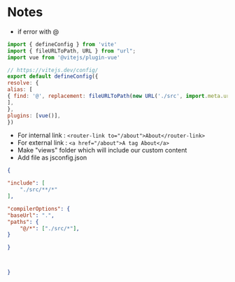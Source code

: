 # Notes

* if error with @

```vue.js
import { defineConfig } from 'vite'
import { fileURLToPath, URL } from "url";
import vue from '@vitejs/plugin-vue'

// https://vitejs.dev/config/
export default defineConfig({
resolve: {
alias: [
{ find: '@', replacement: fileURLToPath(new URL('./src', import.meta.url)) },
],
},
plugins: [vue()],
})


```

* For internal link : ``` <router-link to="/about">About</router-link> ```
* For external link : ``` <a href="/about">A tag About</a> ```
* Make "views" folder which will include our custom content
* Add file as jsconfig.json

```json
{

"include": [
    "./src/**/*"
],

"compilerOptions": {
"baseUrl": ".",
"paths": {
    "@/*": ["./src/*"],
}

}



}
```
